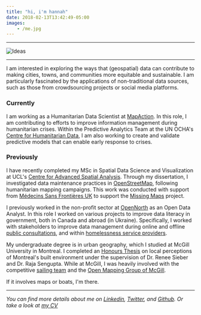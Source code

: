 ```yaml
---
title: "hi, i'm hannah"
date: 2018-02-13T13:42:49-05:00
images:
    - /me.jpg
---
```

---

![Ideas](/me.jpg)

---  

I am interested in exploring the ways that (geospatial) data can contribute to making cities, towns, and communities more equitable and sustainable. I am particularly fascinated by the applications of non-traditional data sources, such as those from crowdsourcing projects or social media platforms. 

### Currently

I am working as a Humanitarian Data Scientist at [MapAction](https://mapaction.org/). In this role, I am contributing to efforts to improve information management during humanitarian crises. Within the Predictive Analytics Team at the UN OCHA's [Centre for Humanitarian Data](https://centre.humdata.org/), I am also working to create and validate predictive models that can enable early response to crises. 

### Previously 

I have recently completed my MSc in Spatial Data Science and Visualization at UCL's [Centre for Advanced Spatial Analysis](https://www.ucl.ac.uk/bartlett/casa/). Through my dissertation, I investigated data maintenance practices in [OpenStreetMap](https://www.openstreetmap.org/), following humanitarian mapping campaigns. This work was conducted with support from [Médecins Sans Frontières UK](https://www.msf.org.uk/about-manson-unit) to support the [Missing Maps](https://www.missingmaps.org/) project.

I previously worked in the non-profit sector at [OpenNorth](https://www.opennorth.ca/) as an Open Data Analyst. In this role I worked on various projects to improve data literacy in government, both in Canada and abroad (in Ukraine). Specifically, I worked with stakeholders to improve data management during online and offline [public consultations](https://www.opennorth.ca/2019/06/03/what-we-re-up-to-data-literacy-and-public-consultations), and within [homelessness service providers](https://www.opennorth.ca/2018/12/24/workshop-on-data-management-for-a-homelessness-information-system).

My undergraduate degree is in urban geography, which I studied at McGill University in Montreal. I completed an [Honours Thesis](https://www.mcgill.ca/geography/files/geography/ker_hannah_2018_honoursabstract.pdf) on local perceptions of Montreal's built environment under the supervision of Dr. Renee Sieber and Dr. Raja Sengupta. While at McGill, I was heavily involved with the competitive [sailing team](http://mcgillsailing.org/) and the [Open Mapping Group of McGill](https://www.facebook.com/omgMcGill/). 

If it involves maps or boats, I'm there. 

---


*You can find more details about me on [Linkedin](https://ca.linkedin.com/in/hannah-ker-991007115), [Twitter](https://twitter.com/hannahker11), and [Github](https://github.com/hannahker). Or take a look at [my CV](https://hannahker.com/cv.pdf)*

